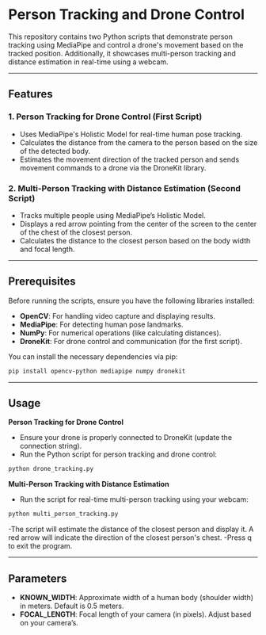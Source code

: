 # Person Tracking and Drone Control

This repository contains two Python scripts that demonstrate person tracking using MediaPipe and control a drone's movement based on the tracked position. Additionally, it showcases multi-person tracking and distance estimation in real-time using a webcam.

---

## Features

### 1. **Person Tracking for Drone Control** (First Script)
- Uses MediaPipe's Holistic Model for real-time human pose tracking.
- Calculates the distance from the camera to the person based on the size of the detected body.
- Estimates the movement direction of the tracked person and sends movement commands to a drone via the DroneKit library.

### 2. **Multi-Person Tracking with Distance Estimation** (Second Script)
- Tracks multiple people using MediaPipe’s Holistic Model.
- Displays a red arrow pointing from the center of the screen to the center of the chest of the closest person.
- Calculates the distance to the closest person based on the body width and focal length.

---

## Prerequisites

Before running the scripts, ensure you have the following libraries installed:

- **OpenCV**: For handling video capture and displaying results.
- **MediaPipe**: For detecting human pose landmarks.
- **NumPy**: For numerical operations (like calculating distances).
- **DroneKit**: For drone control and communication (for the first script).

You can install the necessary dependencies via pip:

```bash
pip install opencv-python mediapipe numpy dronekit
```

---

## Usage

**Person Tracking for Drone Control**
- Ensure your drone is properly connected to DroneKit (update the connection string).
- Run the Python script for person tracking and drone control:

```bash
python drone_tracking.py
```

**Multi-Person Tracking with Distance Estimation**
- Run the script for real-time multi-person tracking using your webcam:
```bash
python multi_person_tracking.py
```
-The script will estimate the distance of the closest person and display it. A red arrow will indicate the direction of the closest person's chest.
-Press q to exit the program.

---

## Parameters
- **KNOWN_WIDTH**: Approximate width of a human body (shoulder width) in meters. Default is 0.5 meters.
- **FOCAL_LENGTH**: Focal length of your camera (in pixels). Adjust based on your camera’s.
